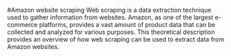 #Amazon website scraping
Web scraping is a data extraction technique used to gather information from websites. Amazon, as one of the largest e-commerce platforms, provides a vast amount of product data that can be collected and analyzed for various purposes. This theoretical description provides an overview of how web scraping can be used to extract data from Amazon websites.
